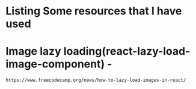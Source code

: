 # Listing Some resources that I have used 

# Image lazy loading(react-lazy-load-image-component) -

    https://www.freecodecamp.org/news/how-to-lazy-load-images-in-react/
